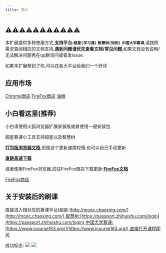 ```yaml
---
title: 简介
---
```


## ⚠⚠⚠⚠⚠⚠⚠⚠⚠⚠⚠
本扩展提供多种使用方式,**支持平台:`超星(学习通)` `智慧树(知到)` `中国大学慕课`**,请按照需求查阅相应的文档支持,**遇到问题请优先查看文档/常见问题**,如果文档没有说明/无法解决问题再在qq群询问或者发issue.

<ArticleAd></ArticleAd>

如果本扩展帮到了你,可以在各大平台给我们一个好评

## 应用市场
[Chrome商店](https://chrome.google.com/webstore/detail/%E8%B6%85%E6%98%9F%E6%85%95%E8%AF%BE%E5%B0%8F%E5%B7%A5%E5%85%B7/kkicgcijebblepmephnfganiiochecfl?hl=zh-CN)
[FireFox商店](https://addons.mozilla.org/zh-CN/firefox/addon/%E8%B6%85%E6%98%9F%E6%85%95%E8%AF%BE%E5%B0%8F%E5%B7%A5%E5%85%B7/)
[油猴](https://bbs.tampermonkey.net.cn/thread-61-1-1.html)

## 小白看这里(推荐)
小白请使用火狐浏览器扩展安装版或者使用一键安装包

超星慕课小工具支持超星以及智慧树

[**打包版浏览器文档**](/1-UserGuide/1-7-easychorme.html#打包版浏览器),但是这个更新速度较慢,也可以自己手动更新

[**直链高速下载**](http://dl.icodef.com/res/%E7%BD%91%E8%AF%BE%E5%B0%8F%E5%B7%A5%E5%85%B7V2.5.0.zip)

或者使用FireFox浏览器,前往FireFox商店下载更新:[**FireFox文档**](/1-UserGuide/1-2-firefox.html)

[FireFox商店](https://addons.mozilla.org/zh-CN/firefox/addon/%E8%B6%85%E6%98%9F%E6%85%95%E8%AF%BE%E5%B0%8F%E5%B7%A5%E5%85%B7/)


## 关于安装后的刷课

直接进入相对应的慕课平台(超星:[http://mooc.chaoxing.com/](http://mooc.chaoxing.com/),智慧树:[https://passport.zhihuishu.com/login](https://passport.zhihuishu.com/login),中国大学慕课:[https://www.icourse163.org/](https://www.icourse163.org/),直接打开课程即可.

成功标志:
![](/img/soft/soft_01.webp)
![](/img/soft/soft_02.webp)


